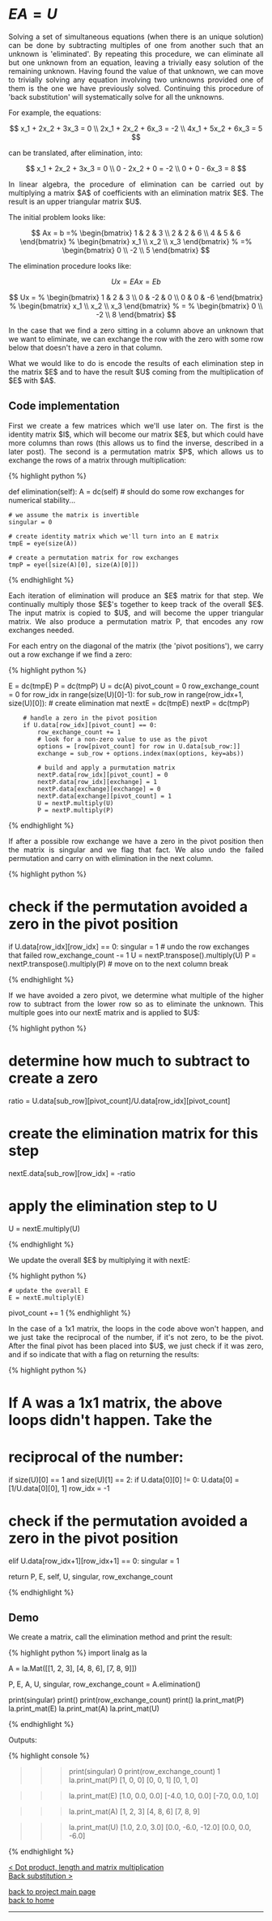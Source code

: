 # $EA = U$
<div style="text-align: justify">
<p>Solving a set of simultaneous equations (when there is an unique solution)
can be done by subtracting multiples of one from another such that an unknown
is 'eliminated'. By repeating this procedure, we can eliminate all but one
unknown from an equation, leaving a trivially easy solution of the remaining
unknown. Having found the value of that unknown, we can move to trivially
solving any equation involving two unknowns provided one of them is the one we
have previously solved. Continuing this procedure of 'back substitution' will
systematically solve for all the unknowns.</p>

For example, the equations:

$$
x_1 + 2x_2 + 3x_3 = 0 \\
2x_1 + 2x_2 + 6x_3 = -2 \\
4x_1 + 5x_2 + 6x_3 = 5
$$

can be translated, after elimination, into:

$$
x_1 + 2x_2 + 3x_3 = 0 \\
0 - 2x_2 + 0 = -2 \\
0 + 0 - 6x_3 = 8
$$

<p>In linear algebra, the procedure of elimination can be carried out by
multiplying a matrix $A$ of coefficients with an elimination matrix $E$. The
result is an upper triangular matrix $U$.</p>

The initial problem looks like:

$$
Ax = b =%
  \begin{bmatrix}
    1 & 2 & 3 \\
    2 & 2 & 6 \\
    4 & 5 & 6
  \end{bmatrix}
  %
  \begin{bmatrix}
    x_1 \\
    x_2 \\
    x_3
  \end{bmatrix}
  %
  =%
  \begin{bmatrix}
    0 \\
    -2 \\
    5
  \end{bmatrix}
$$

The elimination procedure looks like:

$$
Ux = EAx = Eb
$$

$$
Ux = %
  \begin{bmatrix}
    1 & 2 & 3 \\
    0 & -2 & 0 \\
    0 & 0 & -6
  \end{bmatrix}
  %
  \begin{bmatrix}
    x_1 \\
    x_2 \\
    x_3
  \end{bmatrix}
  %
  = %
  \begin{bmatrix}
    0 \\
    -2 \\
    8
  \end{bmatrix}
$$

<p>In the case that we find a zero sitting in a column above an unknown that we
want to eliminate, we can exchange the row with the zero with some row below
that doesn't have a zero in that column.</p>

<p>What we would like to do is encode the results of each elimination step in
the matrix $E$ and to have the result $U$ coming from the multiplication of $E$
with $A$.</p>
</div>

## Code implementation
<div style="text-align: justify">
<p>First we create a few matrices which we'll use later on. The first is the
identity matrix $I$, which will become our matrix $E$, but which could have
more columns than rows (this allows us to find the inverse, described in a
later post). The second is a permutation matrix $P$, which allows us to
exchange the rows of a matrix through multiplication:</p>
</div>

{% highlight python %}

def elimination(self):
    A = dc(self)
    # should do some row exchanges for numerical stability...

    # we assume the matrix is invertible
    singular = 0

    # create identity matrix which we'll turn into an E matrix
    tmpE = eye(size(A))

    # create a permutation matrix for row exchanges
    tmpP = eye([size(A)[0], size(A)[0]])

{% endhighlight %}

<div style="text-align: justify">
<p>Each iteration of elimination will produce an $E$ matrix for that step. We
continually multiply those $E$'s together to keep track of the overall $E$. The
input matrix is copied to $U$, and will become the upper triangular matrix. We
also produce a permutation matrix P, that encodes any row exchanges needed.</p>

<p>For each entry on the diagonal of the matrix (the 'pivot positions'), we
carry out a row exchange if we find a zero:</p>
</div>

{% highlight python %}

E = dc(tmpE)
P = dc(tmpP)
U = dc(A)
pivot_count = 0
row_exchange_count = 0
for row_idx in range(size(U)[0]-1):
    for sub_row in range(row_idx+1, size(U)[0]):
        # create elimination mat
        nextE = dc(tmpE)
        nextP = dc(tmpP)

        # handle a zero in the pivot position
        if U.data[row_idx][pivot_count] == 0:
            row_exchange_count += 1
            # look for a non-zero value to use as the pivot
            options = [row[pivot_count] for row in U.data[sub_row:]]
            exchange = sub_row + options.index(max(options, key=abs))

            # build and apply a purmutation matrix
            nextP.data[row_idx][pivot_count] = 0
            nextP.data[row_idx][exchange] = 1
            nextP.data[exchange][exchange] = 0
            nextP.data[exchange][pivot_count] = 1
            U = nextP.multiply(U)
            P = nextP.multiply(P)

{% endhighlight %}

<div style="text-align: justify">
<p>If after a possible row exchange we have a zero in the pivot position then
the matrix is singular and we flag that fact. We also undo the failed
permutation and carry on with elimination in the next column.</p>
</div>

{% highlight python %}

# check if the permutation avoided a zero in the pivot position
if U.data[row_idx][row_idx] == 0:
    singular = 1
    # undo the row exchanges that failed
    row_exchange_count -= 1
    U = nextP.transpose().multiply(U)
    P = nextP.transpose().multiply(P)
    # move on to the next column
    break

{% endhighlight %}

<div style="text-align: justify">
<p>If we have avoided a zero pivot, we determine what multiple of the higher
row to subtract from the lower row so as to eliminate the unknown. This
multiple goes into our nextE matrix and is applied to $U$:</p>
</div>

{% highlight python %}

# determine how much to subtract to create a zero
ratio = U.data[sub_row][pivot_count]/U.data[row_idx][pivot_count]
# create the elimination matrix for this step
nextE.data[sub_row][row_idx] = -ratio
# apply the elimination step to U
U = nextE.multiply(U)

{% endhighlight %}

<div style="text-align: justify">
<p>We update the overall $E$ by multiplying it with nextE:</p>
</div>

{% highlight python %}

    # update the overall E
    E = nextE.multiply(E)
pivot_count += 1
{% endhighlight %}

<div style="text-align: justify">
<p>In the case of a 1x1 matrix, the loops in the code above won't happen, and
we just take the reciprocal of the number, if it's not zero, to be the pivot.
After the final pivot has been placed into $U$, we just check if it was zero,
and if so indicate that with a flag on returning the results:</p>
</div>

{% highlight python %}

# If A was a 1x1 matrix, the above loops didn't happen. Take the
# reciprocal of the number:
if size(U)[0] == 1 and size(U)[1] == 2:
    if U.data[0][0] != 0:
        U.data[0] = [1/U.data[0][0], 1]
    row_idx = -1

# check if the permutation avoided a zero in the pivot position
elif U.data[row_idx+1][row_idx+1] == 0:
    singular = 1

return P, E, self, U, singular, row_exchange_count

{% endhighlight %}

## Demo

<div style="text-align: justify">
<p>We create a matrix, call the elimination method and print the result:</p>
</div>

{% highlight python %}
import linalg as la

A = la.Mat([[1, 2, 3],
         [4, 8, 6],
         [7, 8, 9]])

P, E, A, U, singular, row_exchange_count = A.elimination()

print(singular)
print()
print(row_exchange_count)
print()
la.print_mat(P)
la.print_mat(E)
la.print_mat(A)
la.print_mat(U)

{% endhighlight %}

Outputs:

{% highlight console %}

>>> print(singular)
0
>>> print(row_exchange_count)
1
>>> la.print_mat(P)
[1, 0, 0]
[0, 0, 1]
[0, 1, 0]

>>> la.print_mat(E)
[1.0, 0.0, 0.0]
[-4.0, 1.0, 0.0]
[-7.0, 0.0, 1.0]

>>> la.print_mat(A)
[1, 2, 3]
[4, 8, 6]
[7, 8, 9]

>>> la.print_mat(U)
[1.0, 2.0, 3.0]
[0.0, -6.0, -12.0]
[0.0, 0.0, -6.0]

{% endhighlight %}

[< Dot product, length and matrix multiplication](./dot_prod_length_and_mat_multiply.md)\
[Back substitution >](./backsub.md)

[back to project main page](./numpy_from_scratch.md)\
[back to home](../index.md)

---
<script src="https://utteranc.es/client.js"
        repo="Matt-A-Bennett/Matt-A-Bennett.github.io"
        issue-term="https://matt-a-bennett.github.io/numpy_from_scratch/elimination.html"
        theme="github-light"
        crossorigin="anonymous"
        async>
</script>

